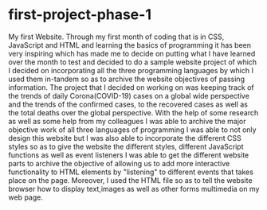 # first-project-phase-1
My first Website.
Through my first month of coding that is in CSS, JavaScript and HTML and learning the basics of programming it has been very inspiring which has made me to decide on putting what I have learned over the month to test and decided to do a sample website project of which I decided on incorporating all the three programming languages by which I used them in-tandem so as to archive the website objectives of passing information.
The project that I decided on working on was  keeping track of the trends of daily Corona(COVID-19) cases on a global wide perspective and the trends of the confirmed cases, to the recovered cases as well as the total deaths over the global perspective.
With the help of some research as well as some help from my colleagues I was able to archive the major objective work of all three languages of programming I was able to not only design this website but I was also able to incorporate the different CSS styles so as to give the website the different styles, different JavaScript functions as well as event listeners I was able to get the different website parts to archive the objective of allowing us to add more interactive functionality to HTML elements by "listening" to different events that takes place on the page. Moreover, I used the HTML file so as to tell the website browser how to display text,images as well as other forms multimedia on my web page.